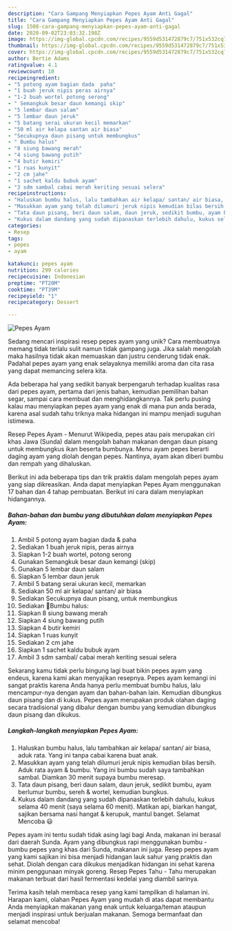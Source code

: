 ```yaml
---
description: "Cara Gampang Menyiapkan Pepes Ayam Anti Gagal"
title: "Cara Gampang Menyiapkan Pepes Ayam Anti Gagal"
slug: 1508-cara-gampang-menyiapkan-pepes-ayam-anti-gagal
date: 2020-09-02T23:03:32.198Z
image: https://img-global.cpcdn.com/recipes/9559d531472879c7/751x532cq70/pepes-ayam-foto-resep-utama.jpg
thumbnail: https://img-global.cpcdn.com/recipes/9559d531472879c7/751x532cq70/pepes-ayam-foto-resep-utama.jpg
cover: https://img-global.cpcdn.com/recipes/9559d531472879c7/751x532cq70/pepes-ayam-foto-resep-utama.jpg
author: Bertie Adams
ratingvalue: 4.1
reviewcount: 10
recipeingredient:
- "5 potong ayam bagian dada  paha"
- "1 buah jeruk nipis peras airnya"
- "1-2 buah wortel potong serong"
- " Semangkuk besar daun kemangi skip"
- "5 lembar daun salam"
- "5 lembar daun jeruk"
- "5 batang serai ukuran kecil memarkan"
- "50 ml air kelapa santan air biasa"
- "Secukupnya daun pisang untuk membungkus"
- " Bumbu halus"
- "8 siung bawang merah"
- "4 siung bawang putih"
- "4 butir kemiri"
- "1 ruas kunyit"
- "2 cm jahe"
- "1 sachet kaldu bubuk ayam"
- "3 sdm sambal cabai merah keriting sesuai selera"
recipeinstructions:
- "Haluskan bumbu halus, lalu tambahkan air kelapa/ santan/ air biasa, aduk rata. Yang ini tanpa cabai karena buat anak."
- "Masukkan ayam yang telah dilumuri jeruk nipis kemudian bilas bersih. Aduk rata ayam &amp; bumbu. Yang ini bumbu sudah saya tambahkan sambal. Diamkan 30 menit supaya bumbu meresap."
- "Tata daun pisang, beri daun salam, daun jeruk, sedikit bumbu, ayam berlumur bumbu, sereh &amp; wortel, kemudian bungkus."
- "Kukus dalam dandang yang sudah dipanaskan terlebih dahulu, kukus selama 40 menit (saya selama 60 menit). Matikan api, biarkan hangat, sajikan bersama nasi hangat &amp; kerupuk, mantul banget. Selamat Mencoba 😃"
categories:
- Resep
tags:
- pepes
- ayam

katakunci: pepes ayam 
nutrition: 299 calories
recipecuisine: Indonesian
preptime: "PT20M"
cooktime: "PT39M"
recipeyield: "1"
recipecategory: Dessert

---
```



![Pepes Ayam](https://img-global.cpcdn.com/recipes/9559d531472879c7/751x532cq70/pepes-ayam-foto-resep-utama.jpg)

Sedang mencari inspirasi resep pepes ayam yang unik? Cara membuatnya memang tidak terlalu sulit namun tidak gampang juga. Jika salah mengolah maka hasilnya tidak akan memuaskan dan justru cenderung tidak enak. Padahal pepes ayam yang enak selayaknya memiliki aroma dan cita rasa yang dapat memancing selera kita.

Ada beberapa hal yang sedikit banyak berpengaruh terhadap kualitas rasa dari pepes ayam, pertama dari jenis bahan, kemudian pemilihan bahan segar, sampai cara membuat dan menghidangkannya. Tak perlu pusing kalau mau menyiapkan pepes ayam yang enak di mana pun anda berada, karena asal sudah tahu triknya maka hidangan ini mampu menjadi suguhan istimewa.

Resep Pepes Ayam - Menurut Wikipedia, pepes atau pais merupakan ciri khas Jawa (Sunda) dalam mengolah bahan makanan dengan daun pisang untuk membungkus ikan beserta bumbunya. Menu ayam pepes berarti daging ayam yang diolah dengan pepes. Nantinya, ayam akan diberi bumbu dan rempah yang dihaluskan.


Berikut ini ada beberapa tips dan trik praktis dalam mengolah pepes ayam yang siap dikreasikan. Anda dapat menyiapkan Pepes Ayam menggunakan 17 bahan dan 4 tahap pembuatan. Berikut ini cara dalam menyiapkan hidangannya.

<!--inarticleads1-->

##### Bahan-bahan dan bumbu yang dibutuhkan dalam menyiapkan Pepes Ayam:

1. Ambil 5 potong ayam bagian dada &amp; paha
1. Sediakan 1 buah jeruk nipis, peras airnya
1. Siapkan 1-2 buah wortel, potong serong
1. Gunakan  Semangkuk besar daun kemangi (skip)
1. Gunakan 5 lembar daun salam
1. Siapkan 5 lembar daun jeruk
1. Ambil 5 batang serai ukuran kecil, memarkan
1. Sediakan 50 ml air kelapa/ santan/ air biasa
1. Sediakan Secukupnya daun pisang, untuk membungkus
1. Sediakan  🍥Bumbu halus:
1. Siapkan 8 siung bawang merah
1. Siapkan 4 siung bawang putih
1. Siapkan 4 butir kemiri
1. Siapkan 1 ruas kunyit
1. Sediakan 2 cm jahe
1. Siapkan 1 sachet kaldu bubuk ayam
1. Ambil 3 sdm sambal/ cabai merah keriting sesuai selera


Sekarang kamu tidak perlu bingung lagi buat bikin pepes ayam yang endeus, karena kami akan menyajikan resepnya. Pepes ayam kemangi ini sangat praktis karena Anda hanya perlu membuat bumbu halus, lalu mencampur-nya dengan ayam dan bahan-bahan lain. Kemudian dibungkus daun pisang dan di kukus. Pepes ayam merupakan produk olahan daging secara tradisional yang dibalur dengan bumbu yang kemudian dibungkus daun pisang dan dikukus. 

<!--inarticleads2-->

##### Langkah-langkah menyiapkan Pepes Ayam:

1. Haluskan bumbu halus, lalu tambahkan air kelapa/ santan/ air biasa, aduk rata. Yang ini tanpa cabai karena buat anak.
1. Masukkan ayam yang telah dilumuri jeruk nipis kemudian bilas bersih. Aduk rata ayam &amp; bumbu. Yang ini bumbu sudah saya tambahkan sambal. Diamkan 30 menit supaya bumbu meresap.
1. Tata daun pisang, beri daun salam, daun jeruk, sedikit bumbu, ayam berlumur bumbu, sereh &amp; wortel, kemudian bungkus.
1. Kukus dalam dandang yang sudah dipanaskan terlebih dahulu, kukus selama 40 menit (saya selama 60 menit). Matikan api, biarkan hangat, sajikan bersama nasi hangat &amp; kerupuk, mantul banget. Selamat Mencoba 😃


Pepes ayam ini tentu sudah tidak asing lagi bagi Anda, makanan ini berasal dari daerah Sunda. Ayam yang dibungkus rapi menggunakan bumbu - bumbu pepes yang khas dari Sunda, makanan ini juga. Resep pepes ayam yang kami sajikan ini bisa menjadi hidangan lauk sahur yang praktis dan sehat. Diolah dengan cara dikukus menjadikan hidangan ini sehat karena minim penggunaan minyak goreng. Resep Pepes Tahu - Tahu merupakan makanan terbuat dari hasil fermentasi kedelai yang diambil sarinya. 

Terima kasih telah membaca resep yang kami tampilkan di halaman ini. Harapan kami, olahan Pepes Ayam yang mudah di atas dapat membantu Anda menyiapkan makanan yang enak untuk keluarga/teman ataupun menjadi inspirasi untuk berjualan makanan. Semoga bermanfaat dan selamat mencoba!
